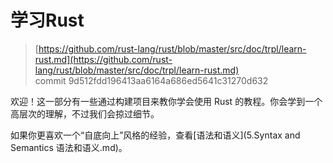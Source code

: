 # 学习Rust

> [https://github.com/rust-lang/rust/blob/master/src/doc/trpl/learn-rust.md](https://github.com/rust-lang/rust/blob/master/src/doc/trpl/learn-rust.md)
> <br>
> commit 9d512fdd196413aa6164a686ed5641c31270d632

欢迎！这一部分有一些通过构建项目来教你学会使用 Rust 的教程。你会学到一个高层次的理解，不过我们会掠过细节。

如果你更喜欢一个“自底向上”风格的经验，查看[语法和语义](5.Syntax and Semantics 语法和语义.md)。

